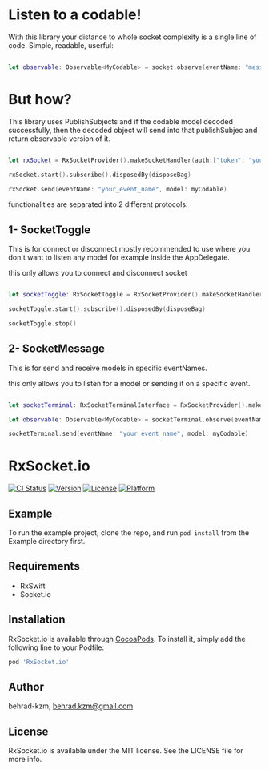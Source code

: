 # Listen to a codable!

With this library your distance to whole socket complexity is a single line of code.
Simple, readable, userful:

```swift

let observable: Observable<MyCodable> = socket.observe(eventName: "message_updates")

```
# But how?
This library uses PublishSubjects and if the codable model decoded successfully, then the decoded object will send into that publishSubjec and return observable version of it.

```swift

let rxSocket = RxSocketProvider().makeSocketHandler(auth:["token": "your_token"], url: your_url) // RxSocketTerminalInterface & RxSocketToggle protocols

rxSocket.start().subscribe().disposedBy(disposeBag)

rxSocket.send(eventName: "your_event_name", model: myCodable)

```

functionalities are separated into 2 different protocols:
## 1- SocketToggle

This is for connect or disconnect mostly recommended to use where you don't want to listen any model for example inside the AppDelegate.

this only allows you to connect and disconnect socket


```swift

let socketToggle: RxSocketToggle = RxSocketProvider().makeSocketHandler(auth:["token": "your_token"], url: your_url)

socketToggle.start().subscribe().disposedBy(disposeBag)

socketToggle.stop()

```

## 2- SocketMessage

This is for send and receive models in specific eventNames.

this only allows you to listen for a model or sending it on a specific event.


```swift

let socketTerminal: RxSocketTerminalInterface = RxSocketProvider().makeSocketHandler(auth:["token": "your_token"], url: your_url)

let observable: Observable<MyCodable> = socketTerminal.observe(eventName: "your_event_name")

socketTerminal.send(eventName: "your_event_name", model: myCodable)

```

# RxSocket.io

[![CI Status](https://img.shields.io/travis/behrad-kzm/RxSocket.io.svg?style=flat)](https://travis-ci.org/behrad-kzm/RxSocket.io)
[![Version](https://img.shields.io/cocoapods/v/RxSocket.io.svg?style=flat)](https://cocoapods.org/pods/RxSocket.io)
[![License](https://img.shields.io/cocoapods/l/RxSocket.io.svg?style=flat)](https://cocoapods.org/pods/RxSocket.io)
[![Platform](https://img.shields.io/cocoapods/p/RxSocket.io.svg?style=flat)](https://cocoapods.org/pods/RxSocket.io)

## Example

To run the example project, clone the repo, and run `pod install` from the Example directory first.

## Requirements

  - RxSwift
  - Socket.io
  
## Installation

RxSocket.io is available through [CocoaPods](https://cocoapods.org). To install
it, simply add the following line to your Podfile:

```ruby
pod 'RxSocket.io'
```

## Author

behrad-kzm, behrad.kzm@gmail.com

## License

RxSocket.io is available under the MIT license. See the LICENSE file for more info.
